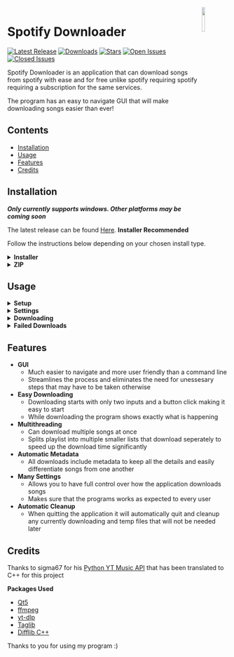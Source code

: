 <img src="https://github.com/ChazzBurger/Spotify-Downloader/assets/54973797/0998c0ca-bc59-4cb4-a9f5-76956d3bbe27" align="right" width="12%" height="12%">

# Spotify Downloader
[![Latest Release](https://img.shields.io/github/v/release/WilliamSchack/Spotify-Downloader?label=Latest%20Release&color=007ec6)](https://github.com/ChazzBurger/Spotify-Downloader/releases)
[![Downloads](https://img.shields.io/github/downloads/WilliamSchack/Spotify-Downloader/total?label=Downloads&color=007ec6)](https://github.com/ChazzBurger/Spotify-Downloader/releases)
[![Stars](https://img.shields.io/github/stars/WilliamSchack/Spotify-Downloader?label=Stars&color=007ec6)](https://github.com/ChazzBurger/Spotify-Downloader/stargazers)
[![Open Issues](https://img.shields.io/github/issues/WilliamSchack/Spotify-Downloader?label=Issues)](https://github.com/ChazzBurger/Spotify-Downloader/issues?q=is%3Aissue+is%3Aopen)
[![Closed Issues](https://img.shields.io/github/issues-closed/WilliamSchack/Spotify-Downloader?label=Issues)](https://github.com/ChazzBurger/Spotify-Downloader/issues?q=is%3Aissue+is%3Aclosed)

Spotify Downloader is an application that can download songs from spotify with ease and for free unlike spotify requiring spotify requiring a subscription for the same services.

The program has an easy to navigate GUI that will make downloading songs easier than ever!

## Contents
- [Installation](#installation)
- [Usage](#usage)
- [Features](#features)
- [Credits](#credits)

## Installation
***Only currently supports windows. Other platforms may be coming soon***

The latest release can be found [Here](https://github.com/WilliamSchack/Spotify-Downloader/releases/latest). **Installer Recommended**

Follow the instructions below depending on your chosen install type.

<details>
<summary><b> Installer </b></summary>

---
    
*Note: Installer requires administrator privileges otherwise install will fail*

**IF A WINDOW COMES UP SHOWING "Windows protected your PC" click:**
- More Info
- Run Anyway

<details>
<summary><b> Reasoning Behind This </b></summary>

This popup generally comes up when windows defender does not know much about a program being installed without a publisher. Since my program is not verified by microsoft, this will show up on first launch for almost everyone.

If we want this popup to go away, the only thing we can really do here is just to wait and hope it eventually stops.

</details>

---

**Choose your install location. Default is "C:/Program Files/Spotify Downloader" but you can change this to anywhere you like.**

*Note: If the program is already installed in the chosen location, it will overwrite and update the old install*
> <img src="https://github.com/WilliamSchack/Spotify-Downloader/assets/54973797/ed720dd2-1862-4247-8714-b1ba9f8b3c4c" width="50%" height="50%">

**Select the Spotify Downloader component (selected by default)**
> <img src="https://github.com/WilliamSchack/Spotify-Downloader/assets/54973797/8d64c8a9-1453-4b2d-b2ee-cf40742f31d3" width="50%" height="50%">

**The program will add a shortcut to the start menu and the name can be changed here**
> <img src="https://github.com/WilliamSchack/Spotify-Downloader/assets/54973797/0a8b4ec7-8fd1-41ea-a522-0182c0f0ebca" width="50%" height="50%">

**Click install and wait for the installer to finish**
> <img src="https://github.com/WilliamSchack/Spotify-Downloader/assets/54973797/d4e1628a-031a-4735-b454-ecb5b2cea886" width="50%" height="50%">

**Now click Finish and the program is ready to be ran**
> <img src="https://github.com/WilliamSchack/Spotify-Downloader/assets/54973797/563d6a7a-2c8c-47ab-b45e-00d4c8939ab9" width="50%" height="50%">

You can open the program through the start menu or from the installed location through "Spotify Downloader.exe"

---

</details>

<details>
<summary><b> ZIP </b></summary>

---

**Unzip the file to any location through your chosen unzipping software.**
> <img src="https://github.com/WilliamSchack/Spotify-Downloader/assets/54973797/acdfb267-7f91-49be-8c93-aca623b8749f" width="50%" height="50%">

**The program can now be ran through "Spotify Downloader.exe"**
> <img src="https://github.com/WilliamSchack/Spotify-Downloader/assets/54973797/2e7771fe-1ab3-4e7f-a040-befb0fc6f8da" width="50%" height="50%">

---

</details>

## Usage

<details>
<summary><b> Setup </b></summary>

---

<img src="https://github.com/WilliamSchack/Spotify-Downloader/assets/54973797/84a4debe-4565-4154-84a7-413186f477c7" width="50%" height="50%">

**Enter Song/Playlist URL**
- The URL to your songs you would like to download
- Accepts:
    - Singlular Songs
    - Playlists
    - Albums

*Note: Your playlist or album must be public or else it will not work*

<details>
<summary><b> How To Find Your URL </b></summary>

**In App**
- Right click Your chosen song or playlist
- Share
- Copy link to playlist
> <img src="https://github.com/WilliamSchack/Spotify-Downloader/assets/54973797/7114f20e-9176-4e5b-990b-421f59ff8343" width="50%" height="50%">

**In Browser**
- Click on your playlist or song
- Copy the URL
> <img src="https://github.com/WilliamSchack/Spotify-Downloader/assets/54973797/409a2b15-1c9a-48d7-a9a1-3b505b699b5a" width="50%" height="50%">

</details>

**Select A Save Location**
- The path to your download location. You can click the file icon directly to the right of the input box to browse to a location.

---
    
</details>

<details>
<summary><b> Settings </b></summary>
    
---

<img src="https://github.com/WilliamSchack/Spotify-Downloader/assets/54973797/bc4ce06c-898e-4b23-b9ef-4e4f60b82e01" width="50%" height="50%">

**Overwrite Existing Files - Recommended: OFF**
- If enabled, downloading will overwrite previously downloaded files or not

**Show Status Notifications - Recommended: ON**
- If enabled, notifications will show when notable events happen during downloading to notify you incase it is in the background

**Downloader Threads - Recommended: 3**
- The amount of threads used while downloading songs. This will control how many songs download simultaneously but large values can negatively effect CPU usage. Cannot be changed during download.

**Download Speed Limit - Recommended: 0MB/s**
- The speed limit to downloading songs in MB/s. A value of 0 is uncapped

**Normalize Volume - Recommended: ON, -14dB**
- If enabled, changes the value of all songs to the same depending on its average volume.
    - Quite: -17dB
    - Normal: -14dB
    - Loud: -11dB

---
    
</details>

<details>
<summary><b> Downloading </b></summary>
    
---

<img src="https://github.com/WilliamSchack/Spotify-Downloader/assets/54973797/0b2a885f-09a7-4f37-8da9-1dd68b73345f" width="50%" height="50%">

Each track downloading will show its:
- Cover image
- Downloading index on that thread
- Title
- Artist(s)
- Progress Percent
- Downloading Status

You can see your total download progress on the counter at the bottom left.

The **Pause Button** will pause all current downloads

The **Settings Button** will open the settings menu allowing you to change most of the settings

---
    
</details>

<details>
<summary><b> Failed Downloads </b></summary>
    
---

<img src="https://github.com/ChazzBurger/Spotify-Downloader/assets/54973797/764b6460-fa02-47d6-96b3-ee259f23b4af" width="50%" height="50%">

Shows all of the songs that failed to download due to various reasons including:
- Song not available on youtube
- Song on youtube not close enough to spotify version

---
    
</details>

## Features

- **GUI**
    - Much easier to navigate and more user friendly than a command line
    - Streamlines the process and eliminates the need for unessesary steps that may have to be taken otherwise
- **Easy Downloading**
    - Downloading starts with only two inputs and a button click making it easy to start
    - While downloading the program shows exactly what is happening
- **Multithreading**
    - Can download multiple songs at once
    - Splits playlist into multiple smaller lists that download seperately to speed up the download time significantly
- **Automatic Metadata**
    - All downloads include metadata to keep all the details and easily differentiate songs from one another
- **Many Settings**
    - Allows you to have full control over how the application downloads songs
    - Makes sure that the programs works as expected to every user
- **Automatic Cleanup**
    - When quitting the application it will automatically quit and cleanup any currently downloading and temp files that will not be needed later

## Credits
Thanks to sigma67 for his [Python YT Music API](https://github.com/sigma67/ytmusicapi) that has been translated to C++ for this project

**Packages Used**
- [Qt5](https://www.qt.io/)
- [ffmpeg](https://www.ffmpeg.org/)
- [yt-dlp](https://github.com/yt-dlp/yt-dlp)
- [Taglib](https://github.com/taglib/taglib)
- [Difflib C++](https://github.com/duckie/difflib)

Thanks to you for using my program :)
